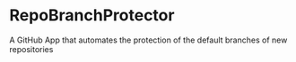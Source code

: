 # RepoBranchProtector
A GitHub App that automates the protection of the default branches of new repositories
